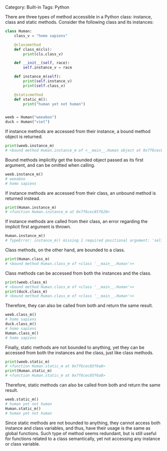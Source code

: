 Category: Built-in
Tags: Python

There are three types of method accessible in a Python class: instance, class and static methods. Consider the following class and its instances:

```python
class Human:
    class_v = "homo sapiens"

    @classmethod
    def class_m(cls):
        print(cls.class_v)

    def __init__(self, race):
        self.instance_v = race

    def instance_m(self):
        print(self.instance_v)
        print(self.class_v)

    @staticmethod
    def static_m():
        print("human yet not human")


weeb = Human("weeaboo")
duck = Human("viet")
```

If instance methods are accessed from their instance, a bound method object is returned.

```python
print(weeb.instance_m)
# <bound method Human.instance_m of <__main__.Human object at 0x7f6cec860320>>
```

Bound methods implicitly get the bounded object passed as its first argument, and can be omitted when calling.

```python
weeb.instance_m()
# weeaboo
# homo sapiens
```

If instance methods are accessed from their class, an unbound method is returned instead.

```python
print(Human.instance_m)
# <function Human.instance_m at 0x7f6cec85f620>
```

If instance methods are called from their class, an error regarding the implicit first argument is thrown.

```python
Human.instance_m()
# TypeError: instance_m() missing 1 required positional argument: 'self'
```

Class methods, on the other hand, are bounded to a class.

```python
print(Human.class_m)
# <bound method Human.class_m of <class '__main__.Human'>>
```

Class methods can be accessed from both the instances and the class.

```python
print(weeb.class_m)
# <bound method Human.class_m of <class '__main__.Human'>>
print(duck.class_m)
# <bound method Human.class_m of <class '__main__.Human'>>
```

Therefore, they can also be called from both and return the same result.

```python
weeb.class_m()
# homo sapiens
duck.class_m()
# homo sapiens
Human.class_m()
# homo sapiens
```

Finally, static methods are not bounded to anything, yet they can be accessed from both the instances and the class, just like class methods.

```python
print(weeb.static_m)
# <function Human.static_m at 0x7f6cec85f6a8>
print(Human.static_m)
# <function Human.static_m at 0x7f6cec85f6a8>
```

Therefore, static methods can also be called from both and return the same result.

```python
weeb.static_m()
# human yet not human
Human.static_m()
# human yet not human
```

Since static methods are not bounded to anything, they cannot access both instance and class variables, and thus, have their usage is the same as global functions. Such type of method seems redundant, but is still useful for functions related to a class semantically, yet not accessing any instance or class variable.
